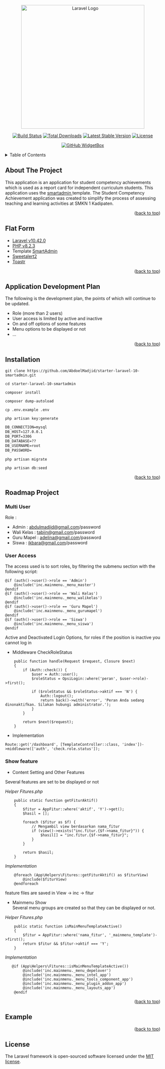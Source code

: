 <p align="center"><a href="https://laravel.com" target="_blank"><img src="https://raw.githubusercontent.com/laravel/art/master/logo-lockup/5%20SVG/2%20CMYK/1%20Full%20Color/laravel-logolockup-cmyk-red.svg" width="400" alt="Laravel Logo"></a></p>

<p align="center">
<a href="https://github.com/laravel/framework/actions"><img src="https://github.com/laravel/framework/workflows/tests/badge.svg" alt="Build Status"></a>
<a href="https://packagist.org/packages/laravel/framework"><img src="https://img.shields.io/packagist/dt/laravel/framework" alt="Total Downloads"></a>
<a href="https://packagist.org/packages/laravel/framework"><img src="https://img.shields.io/packagist/v/laravel/framework" alt="Latest Stable Version"></a>
<a href="https://packagist.org/packages/laravel/framework"><img src="https://img.shields.io/packagist/l/laravel/framework" alt="License"></a>
</p>

<div align="center">
  
[![GitHub WidgetBox](https://github-widgetbox.vercel.app/api/profile?username=rizkyapri&data=followers,repositories,stars,commits&theme=viridescent)](https://github.com/rizkyapri)
<!-- <h3 align ="center"> <strong> Let`s Code.Build & FUN </strong> </h3>  -->

<!-- ![](https://komarev.com/ghpvc/?username=abdoelmadjid&color=brightgreen&style=for-the-badge)
[![LinkedIn](https://img.shields.io/badge/linkedin-%230077B5.svg?style=for-the-badge&logo=linkedin&logoColor=white)](https://www.linkedin.com/in/abdoelmadjid/)
[![Gmail](https://img.shields.io/badge/%20-Send%20Mail-black?color=14171A&labelColor=ef5350&logo=gmail&logoColor=ffffff&style=for-the-badge)](mailto:abdulmadjid.mpd@gmail.com)
[![Facebook](https://img.shields.io/badge/Facebook-%231877F2.svg?style=for-the-badge&logo=Facebook&logoColor=white)](https://facebook.com/abdulmadjid.mpd)
[![Twitter](https://img.shields.io/badge/Twitter-%231DA1F2.svg?style=for-the-badge&logo=Twitter&logoColor=white)](https://x.com/AbdoelMadjid)
[![Instagram](https://img.shields.io/badge/Instagram-%405DE6.svg?style=for-the-badge&logo=Instagram&logoColor=white)](https://x.com/AbdoelMadjid) -->

</div>
<a id="readme-top"></a>
<!-- TABLE OF CONTENTS -->
<details>
  <summary>Table of Contents</summary>
  <ol>
    <li><a href="#about-the-project">About The Project</a></li>
    <li><a href="#flat-form">Flat Form</a></li>
    <li><a href="#application-development-plan">Application Development Plan</a></li>
    <li><a href="#installation">Installation</a></li>
    <li><a href="#roadmap-project">Roadmap Project</a></li>
    <li><a href="#example">Example</a></li>
    <li><a href="#license">License</a></li>
  </ol>
</details>


<!-- ABOUT THE PROJECT -->
## About The Project

This application is an application for student competency achievements which is used as a report card for independent curriculum students. 
This application uses the <a href="https://wrapbootstrap.com/user/MyOrange" target="_blank"> smartadmin </a> template.
The Student Competency Achievement application was created to simplify the process of assessing teaching and learning activities at SMKN 1 Kadipaten.

<p align="right">(<a href="#readme-top">back to top</a>)</p>

<!-- FLAT FORM -->
## Flat Form
- <a href="https://laravel.com/docs/10.x" target="_blank">Laravel v10.42.0</a>
- <a href="https://www.php.net/releases/8_2_3.php" target="_blank">PHP v8.2.3</a>
- Template <a href="https://wrapbootstrap.com/user/MyOrange" target="_blank">SmartAdmin</a> 
- <a href="https://sweetalert2.github.io/#usage" target="_blank"> Sweetalert2 </a>
- <a href="https://github.com/CodeSeven/toastr" target="_blank"> Toastr </a>


<p align="right">(<a href="#readme-top">back to top</a>)</p>

## Application Development Plan
The following is the development plan, the points of which will continue to be updated.
- Role (more than 2 users)
- User access is limited by active and inactive
- On and off options of some features
- Menu options to be displayed or not
- ...

<p align="right">(<a href="#readme-top">back to top</a>)</p>

<!-- INSTALLATION -->
## Installation

```console
git clone https://github.com/AbdoelMadjid/starter-laravel-10-smartadmin.git
```

```console
cd starter-laravel-10-smartadmin
```

```console
composer install
```

```console
composer dump-autoload
```

```console
cp .env.example .env
```

```console
php artisan key:generate
```

```html
DB_CONNECTION=mysql
DB_HOST=127.0.0.1
DB_PORT=3306
DB_DATABASE=??
DB_USERNAME=root
DB_PASSWORD=
```

```console
php artisan migrate
```

```console
php artisan db:seed
```

<p align="right">(<a href="#readme-top">back to top</a>)</p>

## Roadmap Project
### Multi User
Role : <br>
- Admin : abdulmadjid@gmail.com/password <br>
- Wali Kelas : tabiin@gmail.com/password <br>
- Guru Mapel : adelina@gmail.com/password <br>
- Siswa : ikbara@gmail.com/password <br>

### User Access
The access used is to sort roles, by filtering the submenu section with the following script:
    
```console
@if (auth()->user()->role == 'Admin')
    @include('inc.mainmenu._menu_master')
@endif
@if (auth()->user()->role == 'Wali Kelas')
    @include('inc.mainmenu._menu_walikelas')
@endif
@if (auth()->user()->role == 'Guru Mapel')
    @include('inc.mainmenu._menu_gurumapel')
@endif
@if (auth()->user()->role == 'Siswa')
    @include('inc.mainmenu._menu_siswa')
@endif
```
    
Active and Deactivated Login Options, for roles if the position is inactive you cannot log in
    
-   Middleware CheckRoleStatus

```console
    public function handle(Request $request, Closure $next)
    {
        if (Auth::check()) {
            $user = Auth::user();
            $roleStatus = OpsiLogin::where('peran', $user->role)->first();

            if ($roleStatus && $roleStatus->aktif === 'N') {
                Auth::logout();
                return back()->with('error', 'Peran Anda sedang dinonaktifkan. Silakan hubungi administrator.');
            }
        }

        return $next($request);
    }
```

-   Implementation

```console
Route::get('/dashboard', [TemplateController::class, 'index'])->middleware(['auth', 'check.role.status']);
```

### Show feature
-   Content Setting and Other Features

Several features are set to be displayed or not

<i>Helper Fitures.php</i>
```console
    public static function getFiturAktif()
    {
        $fitur = AppFitur::where('aktif', 'Y')->get();
        $hasil = [];

        foreach ($fitur as $f) {
            // Mengambil view berdasarkan nama_fitur
            if (view()->exists("inc.fitur.{$f->nama_fitur}")) {
                $hasil[] = "inc.fitur.{$f->nama_fitur}";
            }
        }

        return $hasil;
    }
```

<i>Implementation</i>
```console
    @foreach (App\Helpers\Fitures::getFiturAktif() as $fiturView)
        @include($fiturView)
    @endforeach
```
feature files are saved in View -> inc -> fitur

-   Mainmenu Show   
Several menu groups are created so that they can be displayed or not.

<i>Helper Fitures.php</i>
```console
    public static function isMainMenuTemplateActive()
    {
        $fitur = AppFitur::where('nama_fitur', '_mainmenu_template')->first();
        return $fitur && $fitur->aktif === 'Y';
    }
```
<i>Implementation</i>
```console
   @if (App\Helpers\Fitures::isMainMenuTemplateActive())
        @include('inc.mainmenu._menu_depelover')
        @include('inc.mainmenu._menu_intel_app')
        @include('inc.mainmenu._menu_tools_component_app')
        @include('inc.mainmenu._menu_plugin_addon_app')
        @include('inc.mainmenu._menu_layouts_app')
    @endif
```

<p align="right">(<a href="#readme-top">back to top</a>)</p>

## Example
<!-- <table>
    <tr>
        <td width='70%'>
            <center>
            Halaman Awal <br>
            <img src="https://github.com/user-attachments/assets/496c4633-fff1-486b-bba3-e8bbe789ebdf" width="80%" />
                </center>
        </td>
        <td>
            Halaman Login <br>
            <img src="https://github.com/user-attachments/assets/08c1fb4f-26e3-4b06-aefc-08664d10fc52" />
        </td>
    </tr>
</table>
<table>
    <tr>
        <td valign="top">
            Sidebar <br>
            <img src="https://github.com/user-attachments/assets/d924923a-cb37-469b-ad24-05ccf83c9e68"  width="100%" />
        </td>        
        <td>
            Features <br>
            <img src="https://github.com/user-attachments/assets/0d218750-807e-4846-a32a-1ff28f9884a5" /> <br><br>
            CRUD Features <br>
            <img src="https://github.com/user-attachments/assets/a382728a-af23-40fb-b2e6-dacbd5db1471" width="85%" />
        </td>
    </tr>
</table>
<table>
    <tr>
        <td valign="top">
            Notification <br>
            <img src="https://github.com/user-attachments/assets/2c95dd69-2afb-44a8-a612-ff22e4b18c3b"  width="100%" />
        </td>
    </tr>
</table> -->

<p align="right">(<a href="#readme-top">back to top</a>)</p>


## License

The Laravel framework is open-sourced software licensed under the [MIT license](https://opensource.org/licenses/MIT).
